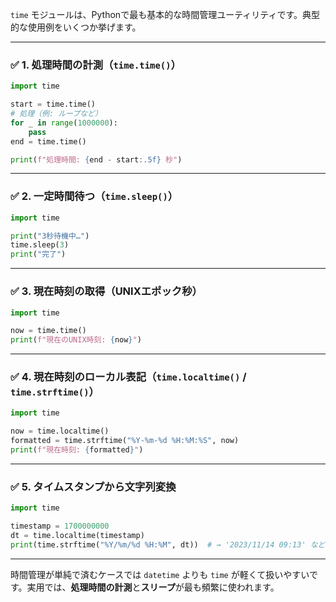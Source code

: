 `time` モジュールは、Pythonで最も基本的な時間管理ユーティリティです。典型的な使用例をいくつか挙げます。

---

### ✅ 1. 処理時間の計測（`time.time()`）

```python
import time

start = time.time()
# 処理（例: ループなど）
for _ in range(1000000):
    pass
end = time.time()

print(f"処理時間: {end - start:.5f} 秒")
```

---

### ✅ 2. 一定時間待つ（`time.sleep()`）

```python
import time

print("3秒待機中…")
time.sleep(3)
print("完了")
```

---

### ✅ 3. 現在時刻の取得（UNIXエポック秒）

```python
import time

now = time.time()
print(f"現在のUNIX時刻: {now}")
```

---

### ✅ 4. 現在時刻のローカル表記（`time.localtime()` / `time.strftime()`）

```python
import time

now = time.localtime()
formatted = time.strftime("%Y-%m-%d %H:%M:%S", now)
print(f"現在時刻: {formatted}")
```

---

### ✅ 5. タイムスタンプから文字列変換

```python
import time

timestamp = 1700000000
dt = time.localtime(timestamp)
print(time.strftime("%Y/%m/%d %H:%M", dt))  # → '2023/11/14 09:13' など
```

---

時間管理が単純で済むケースでは `datetime` よりも `time` が軽くて扱いやすいです。実用では、**処理時間の計測**と**スリープ**が最も頻繁に使われます。
